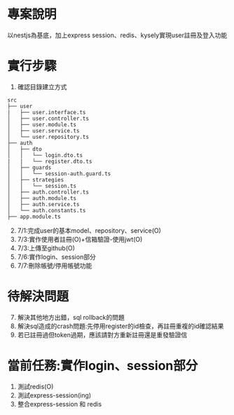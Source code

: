 # 專案說明
以nestjs為基底，加上express session、redis、kysely實現user註冊及登入功能

# 實行步驟
1. 確認目錄建立方式
```tree
src
├── user
|   ├── user.interface.ts
│   ├── user.controller.ts
│   ├── user.module.ts
│   ├── user.service.ts
│   └── user.repository.ts
├── auth
│   ├── dto
│   │   └── login.dto.ts
|   |   └── register.dto.ts
│   ├── guards
│   │   └── session-auth.guard.ts
│   ├── strategies
│   │   └── session.ts
│   ├── auth.controller.ts
│   ├── auth.module.ts
│   ├── auth.service.ts
│   └── auth.constants.ts
├── app.module.ts
```
2. 7/1:完成user的基本model、repository、service(O)
3. 7/3:實作使用者註冊(O)+信箱驗證-使用jwt(O)
4. 7/3:上傳至github(O)
5. 7/6:實作login、session部分
6. 7/7:刪除帳號/停用帳號功能

# 待解決問題
7. 解決其他地方出錯，sql rollback的問題
8. 解決sql造成的crash問題:先停用register的id檢查，再註冊重複的id確認結果
9. 若已註冊過但token過期，應該請對方重新註冊還是重發驗證信


# 當前任務:實作login、session部分
1. 測試redis(O)
2. 測試express-session(ing)
3. 整合express-session 和 redis